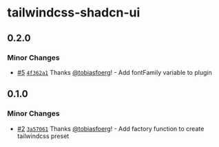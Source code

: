 # tailwindcss-shadcn-ui

## 0.2.0

### Minor Changes

-   [#5](https://github.com/tobiasfoerg/tailwindcss-shadcn-ui/pull/5) [`4f362a1`](https://github.com/tobiasfoerg/tailwindcss-shadcn-ui/commit/4f362a124a7d97a8f99712d95d000a8c2f1cc847) Thanks [@tobiasfoerg](https://github.com/tobiasfoerg)! - Add fontFamily variable to plugin

## 0.1.0

### Minor Changes

-   [#2](https://github.com/tobiasfoerg/tailwindcss-shadcn-ui/pull/2) [`3a57061`](https://github.com/tobiasfoerg/tailwindcss-shadcn-ui/commit/3a57061c0d4151e0a8b5e209d8358b0330bf85ed) Thanks [@tobiasfoerg](https://github.com/tobiasfoerg)! - Add factory function to create tailwindcss preset

